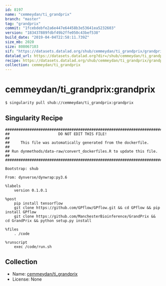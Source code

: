 ```yaml
---
id: 8197
name: "cemmeydan/ti_grandprix"
branch: "master"
tag: "grandprix"
commit: "1fcebdebfe2a6e447e64458b3e53641ea5232603"
version: "183437889fdbf49b2ffe050c43bef538"
build_date: "2019-04-04T22:58:11.739Z"
size_mb: 2020
size: 808067103
sif: "https://datasets.datalad.org/shub/cemmeydan/ti_grandprix/grandprix/2019-04-04-1fcebdeb-18343788/183437889fdbf49b2ffe050c43bef538.simg"
datalad_url: https://datasets.datalad.org?dir=/shub/cemmeydan/ti_grandprix/grandprix/2019-04-04-1fcebdeb-18343788/
recipe: https://datasets.datalad.org/shub/cemmeydan/ti_grandprix/grandprix/2019-04-04-1fcebdeb-18343788/Singularity
collection: cemmeydan/ti_grandprix
---
```


# cemmeydan/ti_grandprix:grandprix

```bash
$ singularity pull shub://cemmeydan/ti_grandprix:grandprix
```

## Singularity Recipe

```singularity
########################################################################
##                      DO NOT EDIT THIS FILE!                        ##
##     This file was automatically generated from the dockerfile.     ##
## Run dynmethods/data-raw/convert_dockerfiles.R to update this file. ##
########################################################################

Bootstrap: shub

From: dynverse/dynwrap:py3.6

%labels
    version 0.1.0.1

%post
    pip install tensorflow
    git clone https://github.com/GPflow/GPflow.git && cd GPflow && pip install GPflow
    git clone https://github.com/ManchesterBioinference/GrandPrix && cd GrandPrix && python setup.py install

%files
    . /code

%runscript
    exec /code/run.sh
```

## Collection

 - Name: [cemmeydan/ti_grandprix](https://github.com/cemmeydan/ti_grandprix)
 - License: None

